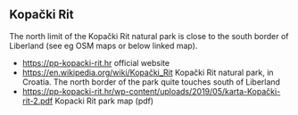 
Kopački Rit
-----------

The north limit of the Kopački Rit natural park is close to the south border of Liberland (see eg OSM maps or below linked map).

* https://pp-kopacki-rit.hr official website
* https://en.wikipedia.org/wiki/Kopački_Rit Kopački Rit natural park, in Croatia. The north border of the park quite touches south of Liberland
* https://pp-kopacki-rit.hr/wp-content/uploads/2019/05/karta-Kopački-rit-2.pdf Kopacki Rit park map (pdf)

<br>

